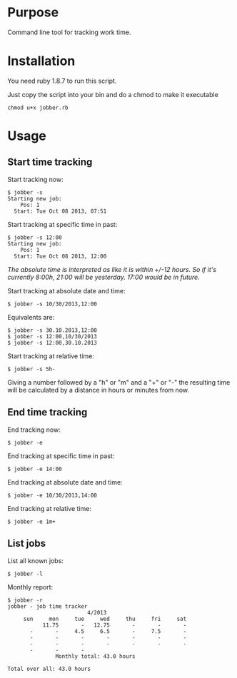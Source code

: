 Purpose
======

Command line tool for tracking work time.

Installation
============

You need ruby 1.8.7 to run this script.

Just copy the script into your bin and do a chmod to make it executable

    chmod u+x jobber.rb

Usage
=====

Start time tracking
-------------------

Start tracking now:

    $ jobber -s
    Starting new job:
        Pos: 1
      Start: Tue Oct 08 2013, 07:51

Start tracking at specific time in past:
    
    $ jobber -s 12:00
    Starting new job:
        Pos: 1
      Start: Tue Oct 08 2013, 12:00

*The absolute time is interpreted as like it is within +/-12 hours. 
 So if it's currently 8:00h, 21:00 will be yesterday. 17:00 would be in future.*

Start tracking at absolute date and time:
    
    $ jobber -s 10/30/2013,12:00

Equivalents are:

    $ jobber -s 30.10.2013,12:00
    $ jobber -s 12:00,10/30/2013
    $ jobber -s 12:00,30.10.2013

Start tracking at relative time:
    
    $ jobber -s 5h-

Giving a number followed by a "h" or "m" and a "+" or "-" the resulting time will be calculated by a distance in hours or minutes from now.

End time tracking
-----------------

End tracking now:
    
    $ jobber -e

End tracking at specific time in past:
    
    $ jobber -e 14:00

End tracking at absolute date and time:
    
    $ jobber -e 10/30/2013,14:00

End tracking at relative time:
    
    $ jobber -e 1m+

List jobs
---------
List all known jobs:
    
    $ jobber -l

Monthly report:
    
    $ jobber -r
    jobber - job time tracker
                             4/2013                         
         sun     mon     tue     wed     thu     fri     sat
               11.75       -   12.75       -       -       -
           -       -     4.5     6.5       -     7.5       -
           -       -       -       -       -       -       -
           -       -       -       -       -       -       -
           -       -       -
                   Monthly total: 43.0 hours                

    Total over all: 43.0 hours


